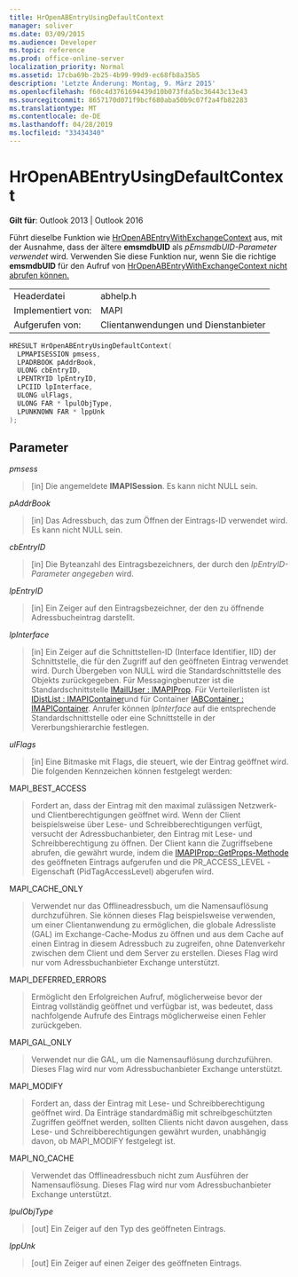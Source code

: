 ```yaml
---
title: HrOpenABEntryUsingDefaultContext
manager: soliver
ms.date: 03/09/2015
ms.audience: Developer
ms.topic: reference
ms.prod: office-online-server
localization_priority: Normal
ms.assetid: 17cba69b-2b25-4b99-99d9-ec68fb8a35b5
description: 'Letzte Änderung: Montag, 9. März 2015'
ms.openlocfilehash: f60c4d3761694439d10b073fda5bc36443c13e43
ms.sourcegitcommit: 8657170d071f9bcf680aba50b9c07f2a4fb82283
ms.translationtype: MT
ms.contentlocale: de-DE
ms.lasthandoff: 04/28/2019
ms.locfileid: "33434340"
---
```

# <a name="hropenabentryusingdefaultcontext"></a>HrOpenABEntryUsingDefaultContext

  
  
**Gilt für**: Outlook 2013 | Outlook 2016 
  
Führt dieselbe Funktion wie [HrOpenABEntryWithExchangeContext](hropenabentrywithexchangecontext.md) aus, mit der Ausnahme, dass der ältere **emsmdbUID** als  _pEmsmdbUID-Parameter verwendet_ wird. Verwenden Sie diese Funktion nur, wenn Sie die richtige **emsmdbUID** für den Aufruf von [HrOpenABEntryWithExchangeContext nicht abrufen können.](hropenabentrywithexchangecontext.md)
  
|||
|:-----|:-----|
|Headerdatei  <br/> |abhelp.h  <br/> |
|Implementiert von:  <br/> |MAPI  <br/> |
|Aufgerufen von:  <br/> |Clientanwendungen und Dienstanbieter  <br/> |
   
```cpp
HRESULT HrOpenABEntryUsingDefaultContext(
  LPMAPISESSION pmsess,
  LPADRBOOK pAddrBook,
  ULONG cbEntryID,
  LPENTRYID lpEntryID,
  LPCIID lpInterface,
  ULONG ulFlags,
  ULONG FAR * lpulObjType,
  LPUNKNOWN FAR * lppUnk
);
```

## <a name="parameters"></a>Parameter

 _pmsess_
  
> [in] Die angemeldete **IMAPISession**. Es kann nicht NULL sein.
    
 _pAddrBook_
  
> [in] Das Adressbuch, das zum Öffnen der Eintrags-ID verwendet wird. Es kann nicht NULL sein.
    
 _cbEntryID_
  
> [in] Die Byteanzahl des Eintragsbezeichners, der durch den  _lpEntryID-Parameter angegeben_ wird. 
    
 _lpEntryID_
  
>  [in] Ein Zeiger auf den Eintragsbezeichner, der den zu öffnende Adressbucheintrag darstellt. 
    
 _lpInterface_
  
> [in] Ein Zeiger auf die Schnittstellen-ID (Interface Identifier, IID) der Schnittstelle, die für den Zugriff auf den geöffneten Eintrag verwendet wird. Durch Übergeben von NULL wird die Standardschnittstelle des Objekts zurückgegeben. Für Messagingbenutzer ist die Standardschnittstelle [IMailUser : IMAPIProp](imailuserimapiprop.md). Für Verteilerlisten ist [IDistList : IMAPIContainer](idistlistimapicontainer.md)und für Container [IABContainer : IMAPIContainer](iabcontainerimapicontainer.md). Anrufer können  _lpInterface_ auf die entsprechende Standardschnittstelle oder eine Schnittstelle in der Vererbungshierarchie festlegen. 
    
 _ulFlags_
  
> [in] Eine Bitmaske mit Flags, die steuert, wie der Eintrag geöffnet wird. Die folgenden Kennzeichen können festgelegt werden:
    
MAPI_BEST_ACCESS
  
> Fordert an, dass der Eintrag mit den maximal zulässigen Netzwerk- und Clientberechtigungen geöffnet wird. Wenn der Client beispielsweise über Lese- und Schreibberechtigungen verfügt, versucht der Adressbuchanbieter, den Eintrag mit Lese- und Schreibberechtigung zu öffnen. Der Client kann die Zugriffsebene abrufen, die gewährt wurde, indem die [IMAPIProp::GetProps-Methode](imapiprop-getprops.md) des geöffneten Eintrags aufgerufen und die PR_ACCESS_LEVEL -Eigenschaft (PidTagAccessLevel) abgerufen wird. 
    
MAPI_CACHE_ONLY
  
> Verwendet nur das Offlineadressbuch, um die Namensauflösung durchzuführen. Sie können dieses Flag beispielsweise verwenden, um einer Clientanwendung zu ermöglichen, die globale Adressliste (GAL) im Exchange-Cache-Modus zu öffnen und aus dem Cache auf einen Eintrag in diesem Adressbuch zu zugreifen, ohne Datenverkehr zwischen dem Client und dem Server zu erstellen. Dieses Flag wird nur vom Adressbuchanbieter Exchange unterstützt.
    
MAPI_DEFERRED_ERRORS
  
> Ermöglicht den Erfolgreichen Aufruf, möglicherweise bevor der Eintrag vollständig geöffnet und verfügbar ist, was bedeutet, dass nachfolgende Aufrufe des Eintrags möglicherweise einen Fehler zurückgeben.
    
MAPI_GAL_ONLY
  
> Verwendet nur die GAL, um die Namensauflösung durchzuführen. Dieses Flag wird nur vom Adressbuchanbieter Exchange unterstützt.
    
MAPI_MODIFY
  
> Fordert an, dass der Eintrag mit Lese- und Schreibberechtigung geöffnet wird. Da Einträge standardmäßig mit schreibgeschützten Zugriffen geöffnet werden, sollten Clients nicht davon ausgehen, dass Lese- und Schreibberechtigungen gewährt wurden, unabhängig davon, ob MAPI_MODIFY festgelegt ist.
    
MAPI_NO_CACHE
  
> Verwendet das Offlineadressbuch nicht zum Ausführen der Namensauflösung. Dieses Flag wird nur vom Adressbuchanbieter Exchange unterstützt.
    
 _lpulObjType_
  
> [out] Ein Zeiger auf den Typ des geöffneten Eintrags.
    
 _lppUnk_
  
> [out] Ein Zeiger auf einen Zeiger des geöffneten Eintrags.
    

